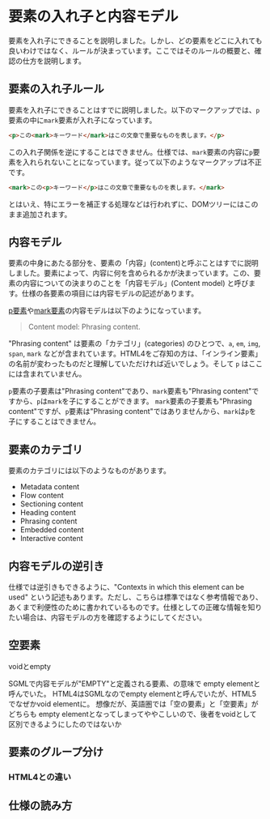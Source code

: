 # 要素の入れ子と内容モデル

要素を入れ子にできることを説明しました。しかし、どの要素をどこに入れても良いわけではなく、ルールが決まっています。ここではそのルールの概要と、確認の仕方を説明します。

## 要素の入れ子ルール

要素を入れ子にできることはすでに説明しました。以下のマークアップでは、`p`要素の中に`mark`要素が入れ子になっています。

```html
<p>この<mark>キーワード</mark>はこの文章で重要なものを表します。</p>
```

この入れ子関係を逆にすることはできません。仕様では、`mark`要素の内容に`p`要素を入れられないことになっています。従って以下のようなマークアップは不正です。

```html
<mark>この<p>キーワード</p>はこの文章で重要なものを表します。</mark>
```

とはいえ、特にエラーを補正する処理などは行われずに、DOMツリーにはこのまま追加されます。

## 内容モデル

要素の中身にあたる部分を、要素の「内容」(content)と呼ぶことはすでに説明しました。要素によって、内容に何を含められるかが決まっています。この、要素の内容についての決まりのことを「内容モデル」(Content model) と呼びます。仕様の各要素の項目には内容モデルの記述があります。

[p要素](https://html.spec.whatwg.org/multipage/grouping-content.html#the-p-element)や[mark要素](https://html.spec.whatwg.org/multipage/text-level-semantics.html#the-mark-element)の内容モデルは以下のようになっています。

>Content model:
> Phrasing content.

"Phrasing content" は要素の「カテゴリ」(categories) のひとつで、`a`, `em`, `img`, `span`, `mark` などが含まれています。HTML4をご存知の方は、「インライン要素」の名前が変わったものだと理解していただければ近いでしょう。そして `p` はここには含まれていません。

`p`要素の子要素は"Phrasing content"であり、`mark`要素も"Phrasing content"ですから、`p`は`mark`を子にすることができます。
`mark`要素の子要素も"Phrasing content"ですが、`p`要素は"Phrasing content"ではありませんから、`mark`は`p`を子にすることはできません。

## 要素のカテゴリ

要素のカテゴリには以下のようなものがあります。

- Metadata content
- Flow content
- Sectioning content
- Heading content
- Phrasing content
- Embedded content
- Interactive content





## 内容モデルの逆引き

仕様では逆引きもできるように、"Contexts in which this element can be used" という記述もあります。ただし、こちらは標準ではなく参考情報であり、あくまで利便性のために書かれているものです。仕様としての正確な情報を知りたい場合は、内容モデルの方を確認するようにしてください。








## 空要素

voidとempty


SGMLで内容モデルが"EMPTY"と定義される要素、の意味で empty elementと呼んでいた。
HTML4はSGMLなのでempty elementと呼んでいたが、HTML5でなぜかvoid elementに。
想像だが、英語圏では「空の要素」と「空要素」がどちらも empty elementとなってしまってややこしいので、後者をvoidとして区別できるようにしたのではないか


## 要素のグループ分け




### HTML4との違い

## 仕様の読み方




